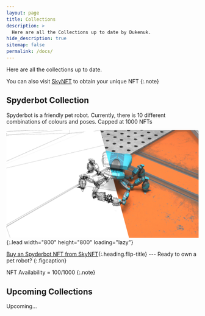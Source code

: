 ```yaml
---
layout: page
title: Collections
description: >
  Here are all the Collections up to date by Dukenuk.
hide_description: true
sitemap: false
permalink: /docs/
---
```


Here are all the collections up to date.

You can also visit [SkyNFT](https://skynft.org/collections/Spyderbot) to obtain your unique NFT
{:.note}


## Spyderbot Collection

Spyderbot is a friendly pet robot. Currently, there is 10 different combinations of colours and poses. Capped at 1000 NFTs

![Full-width image](/assets/img/wireframe_all.jpg?raw=true){:.lead width="800" height="800" loading="lazy"}

[Buy an Spyderbot NFT from SkyNFT](https://skyngt.org/collections/Spyderbot){:.heading.flip-title} --- Ready to own a pet robot?
{:.figcaption}

NFT Availability = 100/1000
{:.note}



## Upcoming Collections

Upcoming...

